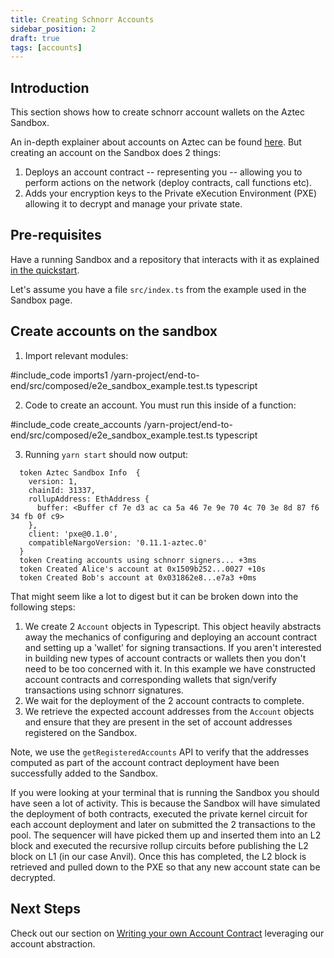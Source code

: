 ```yaml
---
title: Creating Schnorr Accounts
sidebar_position: 2
draft: true
tags: [accounts]
---
```


<!-- Taking this out of the docs for now because "Create account" guide is more concise -->

## Introduction

This section shows how to create schnorr account wallets on the Aztec Sandbox.

An in-depth explainer about accounts on Aztec can be found [here](../../../aztec/concepts/accounts/index.md). But creating an account on the Sandbox does 2 things:

1. Deploys an account contract -- representing you -- allowing you to perform actions on the network (deploy contracts, call functions etc).
2. Adds your encryption keys to the Private eXecution Environment (PXE) allowing it to decrypt and manage your private state.

## Pre-requisites

Have a running Sandbox and a repository that interacts with it as explained [in the quickstart](../../getting_started.md).

Let's assume you have a file `src/index.ts` from the example used in the Sandbox page.

## Create accounts on the sandbox

1. Import relevant modules:

#include_code imports1 /yarn-project/end-to-end/src/composed/e2e_sandbox_example.test.ts typescript

2. Code to create an account. You must run this inside of a function:

#include_code create_accounts /yarn-project/end-to-end/src/composed/e2e_sandbox_example.test.ts typescript

3. Running `yarn start` should now output:

```
  token Aztec Sandbox Info  {
    version: 1,
    chainId: 31337,
    rollupAddress: EthAddress {
      buffer: <Buffer cf 7e d3 ac ca 5a 46 7e 9e 70 4c 70 3e 8d 87 f6 34 fb 0f c9>
    },
    client: 'pxe@0.1.0',
    compatibleNargoVersion: '0.11.1-aztec.0'
  }
  token Creating accounts using schnorr signers... +3ms
  token Created Alice's account at 0x1509b252...0027 +10s
  token Created Bob's account at 0x031862e8...e7a3 +0ms
```

That might seem like a lot to digest but it can be broken down into the following steps:

1. We create 2 `Account` objects in Typescript. This object heavily abstracts away the mechanics of configuring and deploying an account contract and setting up a 'wallet' for signing transactions. If you aren't interested in building new types of account contracts or wallets then you don't need to be too concerned with it. In this example we have constructed account contracts and corresponding wallets that sign/verify transactions using schnorr signatures.
2. We wait for the deployment of the 2 account contracts to complete.
3. We retrieve the expected account addresses from the `Account` objects and ensure that they are present in the set of account addresses registered on the Sandbox.

Note, we use the `getRegisteredAccounts` API to verify that the addresses computed as part of the
account contract deployment have been successfully added to the Sandbox.

If you were looking at your terminal that is running the Sandbox you should have seen a lot of activity.
This is because the Sandbox will have simulated the deployment of both contracts, executed the private kernel circuit for each account deployment and later on submitted the 2 transactions to the pool.
The sequencer will have picked them up and inserted them into an L2 block and executed the recursive rollup circuits before publishing the L2 block on L1 (in our case Anvil).
Once this has completed, the L2 block is retrieved and pulled down to the PXE so that any new account state can be decrypted.

## Next Steps

Check out our section on [Writing your own Account Contract](../../tutorials/codealong/contract_tutorials/write_accounts_contract.md) leveraging our account abstraction.
